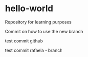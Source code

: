 # hello-world
Repository for learning purposes

Commit on how to use the new branch

test commit github

test commit rafaela - branch
